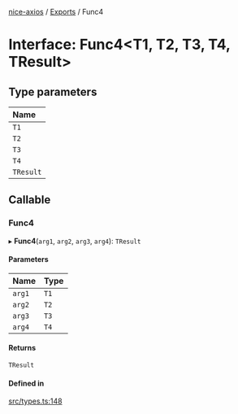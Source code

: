 [nice-axios](../README.md) / [Exports](../modules.md) / Func4

# Interface: Func4\<T1, T2, T3, T4, TResult\>

## Type parameters

| Name |
| :------ |
| `T1` |
| `T2` |
| `T3` |
| `T4` |
| `TResult` |

## Callable

### Func4

▸ **Func4**(`arg1`, `arg2`, `arg3`, `arg4`): `TResult`

#### Parameters

| Name | Type |
| :------ | :------ |
| `arg1` | `T1` |
| `arg2` | `T2` |
| `arg3` | `T3` |
| `arg4` | `T4` |

#### Returns

`TResult`

#### Defined in

[src/types.ts:148](https://github.com/sixdjango/nice-axios/blob/1789957/src/types.ts#L148)
